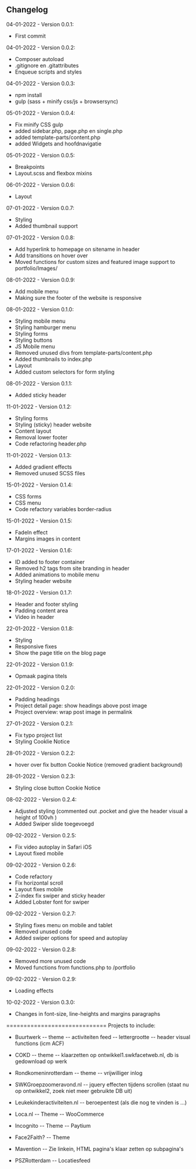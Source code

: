 Changelog
---------

04-01-2022 - Version 0.0.1:
- First commit

04-01-2022 - Version 0.0.2:
- Composer autoload
- .gitignore en .gitattributes
- Enqueue scripts and styles

04-01-2022 - Version 0.0.3:
- npm install
- gulp (sass + minify css/js + browsersync)

05-01-2022 - Version 0.0.4:
- Fix minify CSS gulp
- added sidebar.php, page.php en single.php
- added template-parts/content.php
- added Widgets and hoofdnavigatie

05-01-2022 - Version 0.0.5:
- Breakpoints
- Layout.scss and flexbox mixins

06-01-2022 - Version 0.0.6:
- Layout

07-01-2022 - Version 0.0.7:
- Styling
- Added thumbnail support

07-01-2022 - Version 0.0.8:
- Add hyperlink to homepage on sitename in header
- Add transitions on hover over
- Moved functions for custom sizes and featured image support to portfolio/Images/

08-01-2022 - Version 0.0.9:
- Add mobile menu
- Making sure the footer of the website is responsive

08-01-2022 - Version 0.1.0:
- Styling mobile menu
- Styling hamburger menu
- Styling forms
- Styling buttons
- JS Mobile menu
- Removed unused divs from template-parts/content.php
- Added thumbnails to index.php
- Layout
- Added custom selectors for form styling

08-01-2022 - Version 0.1.1:
- Added sticky header

11-01-2022 - Version 0.1.2:
- Styling forms
- Styling (sticky) header website
- Content layout
- Removal lower footer
- Code refactoring header.php

11-01-2022 - Version 0.1.3:
- Added gradient effects
- Removed unused SCSS files

15-01-2022 - Version 0.1.4:
- CSS forms
- CSS menu
- Code refactory variables border-radius

15-01-2022 - Version 0.1.5:
- FadeIn effect
- Margins images in content

17-01-2022 - Version 0.1.6:
- ID added to footer container
- Removed h2 tags from site branding in header
- Added animations to mobile menu
- Styling header website

18-01-2022 - Version 0.1.7:
- Header and footer styling
- Padding content area
- Video in header

22-01-2022 - Version 0.1.8:
- Styling
- Responsive fixes
- Show the page title on the blog page

22-01-2022 - Version 0.1.9:
- Opmaak pagina titels

22-01-2022 - Version 0.2.0:
- Padding headings
- Project detail page: show headings above post image
- Project overview: wrap post image in permalink

27-01-2022 - Version 0.2.1:
- Fix typo project list
- Styling Cooklie Notice

28-01-2022 - Version 0.2.2:
- hover over fix button Cookie Notice (removed gradient background)

28-01-2022 - Version 0.2.3: 
- Styling close button Cookie Notice

08-02-2022 - Version 0.2.4:
- Adjusted styling (commented out .pocket and give the header visual a height of 100vh )
- Added Swiper slide toegevoegd

09-02-2022 - Version 0.2.5:
- Fix video autoplay in Safari iOS
- Layout fixed mobile

09-02-2022 - Version 0.2.6:
- Code refactory
- Fix horizontal scroll
- Layout fixes mobile
- Z-index fix swiper and sticky header
- Added Lobster font for swiper

09-02-2022 - Version 0.2.7:
- Styling fixes menu on mobile and tablet
- Removed unused code
- Added swiper options for speed and autoplay

09-02-2022 - Version 0.2.8:
- Removed more unused code
- Moved functions from functions.php to /portfolio

09-02-2022 - Version 0.2.9:
- Loading effects

10-02-2022 - Version 0.3.0:
- Changes in font-size, line-heights and margins paragraphs



=============================
Projects to include:
- Buurtwerk
-- theme
-- activiteiten feed
-- lettergrootte
-- header visual functions (icm ACF)

- COKD
-- theme
-- klaarzetten op ontwikkel1.swkfacetweb.nl, db is gedownload op werk

- Rondkomeninrotterdam
-- theme
-- vrijwilliger inlog

- SWKGroepzoomeravond.nl
-- jquery effecten tijdens scrollen (staat nu op ontwikkel2, zoek niet meer gebruikte DB uit)

- Leukekinderactiviteiten.nl
-- beroepentest (als die nog te vinden is ...)

- Loca.nl
-- Theme
-- WooCommerce

- Incognito
-- Theme
-- Paytium

- Face2Faith? 
-- Theme

- Mavention
-- Zie linkein, HTML pagina's klaar zetten op subpagina's

- PSZRotterdam
-- Locatiesfeed
